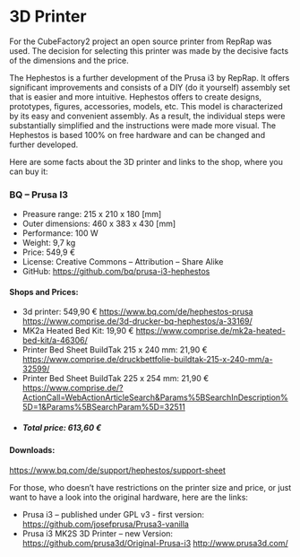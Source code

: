 # 3D Printer 

For the CubeFactory2 project an open source printer from RepRap was used. The decision for selecting this printer was made by the decisive facts of the dimensions and the price.

The Hephestos is a further development of the Prusa i3 by RepRap. It offers significant improvements and consists of a DIY (do it yourself) assembly set that is easier and more intuitive. Hephestos offers to create designs, prototypes, figures, accessories, models, etc.
This model is characterized by its easy and convenient assembly. As a result, the individual steps were substantially simplified and the instructions were made more visual. The Hephestos is based 100% on free hardware and can be changed and further developed.

Here are some facts about the 3D printer and links to the shop, where you can buy it:

### BQ – Prusa I3
  - Preasure range: 215 x 210 x 180 [mm]
  - Outer dimensions: 460 x 383 x 430 [mm]
  - Performance: 100 W
  - Weight: 9,7 kg
  - Price: 549,9 €
  - License: Creative Commons – Attribution – Share Alike
  - GitHub: https://github.com/bq/prusa-i3-hephestos 

#### Shops and Prices:
- 3d printer: 549,90 €
https://www.bq.com/de/hephestos-prusa
https://www.comprise.de/3d-drucker-bq-hephestos/a-33169/
- MK2a Heated Bed Kit: 19,90 €
https://www.comprise.de/mk2a-heated-bed-kit/a-46306/
- Printer Bed Sheet BuildTak 215 x 240 mm: 21,90 €
https://www.comprise.de/druckbettfolie-buildtak-215-x-240-mm/a-32599/
- Printer Bed Sheet BuildTak 225 x 254 mm: 21,90 €
https://www.comprise.de/?ActionCall=WebActionArticleSearch&Params%5BSearchInDescription%5D=1&Params%5BSearchParam%5D=32511
- ##### Total price: 613,60 €
#### Downloads: 
https://www.bq.com/de/support/hephestos/support-sheet

For those, who doesn’t have restrictions on the printer size and price, or just want to have a look into the original hardware, here are the links:

- Prusa i3 – published under GPL v3 - first version: https://github.com/josefprusa/Prusa3-vanilla 
- Prusa i3 MK2S 3D Printer – new Version: https://github.com/prusa3d/Original-Prusa-i3 
http://www.prusa3d.com/
